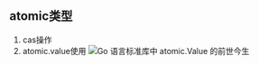## atomic类型
1. cas操作
2. atomic.value使用
![Go 语言标准库中 atomic.Value 的前世今生](https://blog.betacat.io/post/golang-atomic-value-exploration/)

